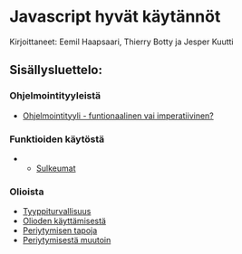 # Javascript hyvät käytännöt

Kirjoittaneet: Eemil Haapsaari, Thierry Botty ja Jesper Kuutti

## Sisällysluettelo:


### Ohjelmointityyleistä

* [Ohjelmointityyli - funtionaalinen vai imperatiivinen?](eka/ohjelmointityyleista.md)


### Funktioiden käytöstä
* * [Sulkeumat](toka/sulkeumat.md)

### Olioista

* [Tyyppiturvallisuus](eka/tyyppiturvallisuudesta.md)
* [Olioden käyttämisestä](toka/olioista.md)
* [Periytymisen tapoja](kolmas/periytymistavat.md)
* [Periytymisestä muutoin](kolmas/periytymisesta.md)
